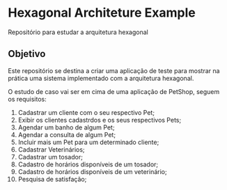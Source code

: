 # Hexagonal Architeture Example
Repositório para estudar a arquitetura hexagonal
## Objetivo
Este repositório se destina a criar uma aplicação de teste para mostrar na prática uma sistema implementado com a arquitetura hexagonal.

O estudo de caso vai ser em cima de uma aplicação de PetShop, seguem os requisitos:
1. Cadastrar um cliente com o seu respectivo Pet;
2. Exibir os clientes cadastrdos e os seus respectivos Pets;
3. Agendar um banho de algum Pet;
4. Agendar a consulta de algum Pet;
5. Incluir mais um Pet para um determinado cliente;
6. Cadastrar Veterinários;
7. Cadastrar um tosador;
8. Cadastro de horários disponíveis de um tosador;
9. Cadastro de horários disponíveis de um veterinário;
10. Pesquisa de satisfação;
